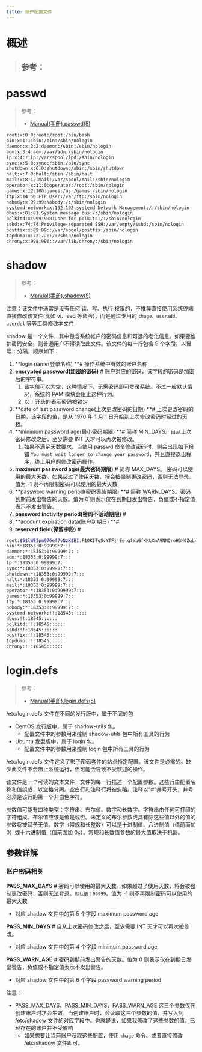 ```yaml
---
title: 账户配置文件
---
```


# 概述

> ## 参考：

# passwd

> 参考：
> - [Manual(手册),passwd(5)](https://man7.org/linux/man-pages/man5/passwd.5.html)

```bash
root:x:0:0:root:/root:/bin/bash
bin:x:1:1:bin:/bin:/sbin/nologin
daemon:x:2:2:daemon:/sbin:/sbin/nologin
adm:x:3:4:adm:/var/adm:/sbin/nologin
lp:x:4:7:lp:/var/spool/lpd:/sbin/nologin
sync:x:5:0:sync:/sbin:/bin/sync
shutdown:x:6:0:shutdown:/sbin:/sbin/shutdown
halt:x:7:0:halt:/sbin:/sbin/halt
mail:x:8:12:mail:/var/spool/mail:/sbin/nologin
operator:x:11:0:operator:/root:/sbin/nologin
games:x:12:100:games:/usr/games:/sbin/nologin
ftp:x:14:50:FTP User:/var/ftp:/sbin/nologin
nobody:x:99:99:Nobody:/:/sbin/nologin
systemd-network:x:192:192:systemd Network Management:/:/sbin/nologin
dbus:x:81:81:System message bus:/:/sbin/nologin
polkitd:x:999:998:User for polkitd:/:/sbin/nologin
sshd:x:74:74:Privilege-separated SSH:/var/empty/sshd:/sbin/nologin
postfix:x:89:89::/var/spool/postfix:/sbin/nologin
tcpdump:x:72:72::/:/sbin/nologin
chrony:x:998:996::/var/lib/chrony:/sbin/nologin
```

# shadow

> 参考：
> - [Manual(手册),shadow(5)](https://man7.org/linux/man-pages/man5/shadow.5.html)

注意：该文件中通常是没有任何 读、写、执行 权限的，不推荐直接使用系统终端直接修改该文件(比如 vi、sed 等命令)，而是通过专用的 `chage、useradd、userdel` 等等工具修改本文件

shadow 是一个文件，其中包含系统帐户的密码信息和可选的老化信息。如果要维护密码安全，则普通用户不得读取此文件。该文件的每一行包含 9 个字段，以冒号 `:` 分隔，顺序如下：

1. **login name(登录名称) **# 操作系统中有效的账户名称
2. **encrypted password(加密的密码)** # 账户对应的密码，该字段的密码是加密后的字符串。
   1. 该字段可以为空，这种情况下，无需密码即可登录系统。不过一般默认情况，系统的 PAM 模块会阻止这种行为。
   2. 以 `!` 开头的表示密码被锁定
3. **date of last password change(上次更改密码的日期) **# 上次更改密码的日期。该字段的值，是从 1970 年 1 月 1 日开始到上次修改密码时经过的天数。
4. **minimum password age(最小密码期限) **# 简称 MIN_DAYS。自从上次密码修改之后，至少需要 INT 天才可以再次被修改。
   1. 如果不满足天数要求，当使用 passwd 命令修改密码时，则会出现如下报错 `You must wait longer to change your password`，并且直接退出程序，终止用户的修改密码操作。
5. **maximum password age(最大密码期限)** # 简称 MAX_DAYS。 密码可以使用的最大天数。如果超过了使用天数，将会被强制更改密码，否则无法登录。值为 -1 则不再限制密码可以使用的最大天数
6. **password warning period(密码警告期限) **# 简称 WARN_DAYS。密码到期前发出警告的天数。值为 0 则表示仅在到期日发出警告，负值或不指定值表示不发出警告。
7. **password inctivity period(密码不活动期限)** #
8. **account expiration data(账户到期日) **#
9. **reserved field(保留字段)** #

```bash
root:$6$lWEIpm976ef7vNzK$EI.F1OKITgSvYTFjjEe.qfYbGfKKLXmA9NNQroH3H0ZqLy8wfC914AyvpGtz9p1Ls8I8cg62jxygziZuA30Fl.::0:99999:7:::
bin:*:18353:0:99999:7:::
daemon:*:18353:0:99999:7:::
adm:*:18353:0:99999:7:::
lp:*:18353:0:99999:7:::
sync:*:18353:0:99999:7:::
shutdown:*:18353:0:99999:7:::
halt:*:18353:0:99999:7:::
mail:*:18353:0:99999:7:::
operator:*:18353:0:99999:7:::
games:*:18353:0:99999:7:::
ftp:*:18353:0:99999:7:::
nobody:*:18353:0:99999:7:::
systemd-network:!!:18545::::::
dbus:!!:18545::::::
polkitd:!!:18545::::::
sshd:!!:18545::::::
postfix:!!:18545::::::
tcpdump:!!:18545::::::
chrony:!!:18545::::::
```

# login.defs

> 参考：
> - [Manual(手册),login.defs(5)](https://man7.org/linux/man-pages/man5/login.defs.5.html)

/etc/login.defs 文件在不同的发行版中，属于不同的包

- CentOS 发行版中，属于 shadow-utils 包。
  - 配置文件中的参数用来控制 shadow-utils 包中所有工具的行为
- Ubuntu 发型版中，属于 login 包。
  - 配置文件中的参数用来控制 login 包中所有工具的行为

/etc/login.defs 文件定义了影子密码套件的站点特定配置。该文件是必需的。缺少此文件不会阻止系统运行，但可能会导致不受欢迎的操作。

该文件是一个可读的文本文件，文件的每一行描述一个配置参数。这些行由配置名称和值组成，以空格分隔。空白行和注释行将被忽略。注释以“#”井号开头，井号必须是该行的第一个非白色字符。

参数值可能有四种类型：字符串、布尔值、数字和长数字。字符串由任何可打印的字符组成。布尔值应该是值是或否。未定义的布尔参数或具有除这些值以外的值的参数将被赋予无值。数字（常规和长整数）可以是十进制值、八进制值（值前面加 0）或十六进制值（值前面加 0x）。常规和长数值参数的最大值取决于机器。

## 参数详解

### 账户密码相关

**PASS_MAX_DAYS <INT>** # 密码可以使用的最大天数。如果超过了使用天数，将会被强制更改密码，否则无法登录。`默认值：99999`。值为 -1 则不再限制密码可以使用的最大天数

- 对应 shadow 文件中的第 5 个字段 maximum password age

**PASS_MIN_DAYS<INT>** # 自从上次密码修改之后，至少需要 INT 天才可以再次被修改。

- 对应 shadow 文件中的第 4 个字段 minimum password age

**PASS_WARN_AGE<INT>** # 密码到期前发出警告的天数。值为 0 则表示仅在到期日发出警告，负值或不指定值表示不发出警告。

- 对应 shadow 文件中的第 6 个字段 password warning period

注意：

- PASS_MAX_DAYS、PASS_MIN_DAYS、PASS_WARN_AGE 这三个参数仅在创建账户时才会生效，当创建账户时，会读取这三个参数的值，并写入到 /etc/shadow 文件的对应字段中。也就是说，如果我修改了这些参数的值，已经存在的账户并不受影响
  - 如果想要让当前账户获取这些配置，使用 `chage` 命令、或者直接修改 /etc/shadow 文件即可。
